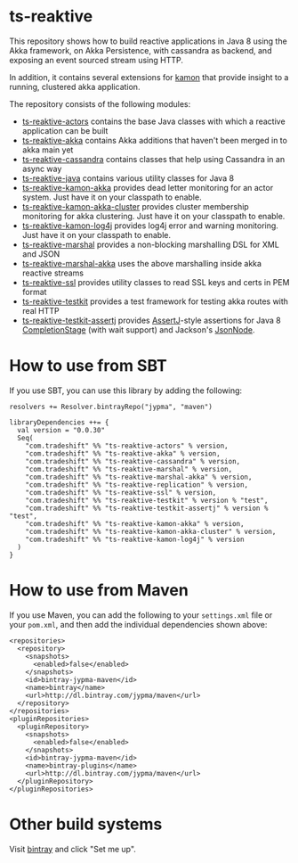 ts-reaktive
===========

This repository shows how to build reactive applications in Java 8 using the Akka framework, on Akka Persistence,
with cassandra as backend, and exposing an event sourced stream using HTTP.

In addition, it contains several extensions for [kamon](http://kamon.io) that provide insight to a running, clustered akka application.

The repository consists of the following modules:
  - [ts-reaktive-actors](ts-reaktive-actors) contains the base Java classes with which a reactive application can be built
  - [ts-reaktive-akka](ts-reaktive-akka) contains Akka additions that haven't been merged in to akka main yet
  - [ts-reaktive-cassandra](ts-reaktive-cassandra) contains classes that help using Cassandra in an async way
  - [ts-reaktive-java](ts-reaktive-java) contains various utility classes for Java 8
  - [ts-reaktive-kamon-akka](ts-reaktive-kamon-akka)  provides dead letter monitoring for an actor system. Just have it on your classpath to enable.
  - [ts-reaktive-kamon-akka-cluster](ts-reaktive-kamon-akka-cluster) provides cluster membership monitoring for akka clustering. Just have it on your classpath to enable.
  - [ts-reaktive-kamon-log4j](ts-reaktive-kamon-log4j) provides log4j error and warning monitoring. Just have it on your classpath to enable.
  - [ts-reaktive-marshal](ts-reaktive-marshal) provides a non-blocking marshalling DSL for XML and JSON
  - [ts-reaktive-marshal-akka](ts-reaktive-marshal-akka) uses the above marshalling inside akka reactive streams
  - [ts-reaktive-ssl](ts-reaktive-ssl) provides utility classes to read SSL keys and certs in PEM format
  - [ts-reaktive-testkit](ts-reaktive-testkit)  provides a test framework for testing akka routes with real HTTP
  - [ts-reaktive-testkit-assertj](ts-reaktive-testkit-assertj)  provides [AssertJ](http://joel-costigliola.github.io/assertj/)-style 
    assertions for Java 8 [CompletionStage](https://docs.oracle.com/javase/8/docs/api/java/util/concurrent/CompletionStage.html) 
    (with wait support) and Jackson's [JsonNode](https://fasterxml.github.io/jackson-databind/javadoc/2.2.0/com/fasterxml/jackson/databind/JsonNode.html).

How to use from SBT
===================

If you use SBT, you can use this library by adding the following:

    resolvers += Resolver.bintrayRepo("jypma", "maven")
    
    libraryDependencies ++= {
      val version = "0.0.30"
      Seq(
        "com.tradeshift" %% "ts-reaktive-actors" % version,
        "com.tradeshift" %% "ts-reaktive-akka" % version,
        "com.tradeshift" %% "ts-reaktive-cassandra" % version,
        "com.tradeshift" %% "ts-reaktive-marshal" % version,
        "com.tradeshift" %% "ts-reaktive-marshal-akka" % version,
        "com.tradeshift" %% "ts-reaktive-replication" % version,
        "com.tradeshift" %% "ts-reaktive-ssl" % version,
        "com.tradeshift" %% "ts-reaktive-testkit" % version % "test",
        "com.tradeshift" %% "ts-reaktive-testkit-assertj" % version % "test",
        "com.tradeshift" %% "ts-reaktive-kamon-akka" % version,
        "com.tradeshift" %% "ts-reaktive-kamon-akka-cluster" % version,
        "com.tradeshift" %% "ts-reaktive-kamon-log4j" % version
      )
    }
    
How to use from Maven
=====================

If you use Maven, you can add the following to your `settings.xml` file or your `pom.xml`, and then add the individual dependencies
shown above:

    <repositories>
      <repository>
        <snapshots>
          <enabled>false</enabled>
        </snapshots>
        <id>bintray-jypma-maven</id>
        <name>bintray</name>
        <url>http://dl.bintray.com/jypma/maven</url>
      </repository>
    </repositories>
    <pluginRepositories>
      <pluginRepository>
        <snapshots>
          <enabled>false</enabled>
        </snapshots>
        <id>bintray-jypma-maven</id>
        <name>bintray-plugins</name>
        <url>http://dl.bintray.com/jypma/maven</url>
      </pluginRepository>
    </pluginRepositories>
    
Other build systems
===================

Visit [bintray](https://bintray.com/jypma/maven) and click "Set me up".

